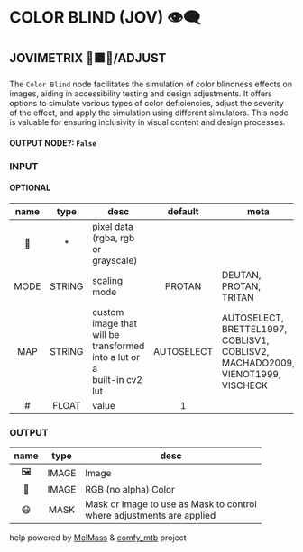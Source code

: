 # COLOR BLIND (JOV) 👁‍🗨

## JOVIMETRIX 🔺🟩🔵/ADJUST

The `Color Blind` node facilitates the simulation of color blindness effects on images, aiding in accessibility testing and design adjustments. It offers options to simulate various types of color deficiencies, adjust the severity of the effect, and apply the simulation using different simulators. This node is valuable for ensuring inclusivity in visual content and design processes.

#### OUTPUT NODE?: `False`

### INPUT

#### OPTIONAL

name | type | desc | default | meta
:---:|:---:|---|:---:|---
👾 | * | pixel data (rgba, rgb or<br>grayscale) |  | 
MODE | STRING | scaling mode | PROTAN | DEUTAN, PROTAN, TRITAN
MAP | STRING | custom image that will be<br>transformed into a lut or a<br>built-in cv2 lut | AUTOSELECT | AUTOSELECT, BRETTEL1997,<br>COBLISV1, COBLISV2, MACHADO2009,<br>VIENOT1999, VISCHECK
\# | FLOAT | value | 1 | 

### OUTPUT

name | type | desc
:---:|:---:|---
🖼️ | IMAGE | Image 
🌈 | IMAGE | RGB (no alpha) Color 
😷 | MASK | Mask or Image to use as Mask to control<br>where adjustments are applied 

help powered by [MelMass](https://github.com/melMass) & [comfy_mtb](https://github.com/melMass/comfy_mtb) project